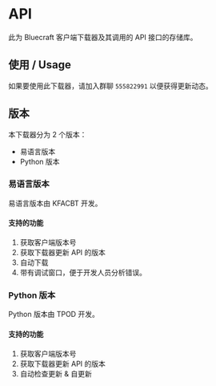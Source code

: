 # API

此为 Bluecraft 客户端下载器及其调用的 API 接口的存储库。

## 使用 / Usage

如果要使用此下载器，请加入群聊 `555822991` 以便获得更新动态。

## 版本

本下载器分为 2 个版本：
 - 易语言版本
 - Python 版本

### 易语言版本

易语言版本由 KFACBT 开发。

#### 支持的功能
1. 获取客户端版本号
2. 获取下载器更新 API 的版本
3. 自动下载
4. 带有调试窗口，便于开发人员分析错误。

### Python 版本

Python 版本由 TPOD 开发。

#### 支持的功能

1. 获取客户端版本号
2. 获取下载器更新 API 的版本
3. 自动检查更新 & 自更新

